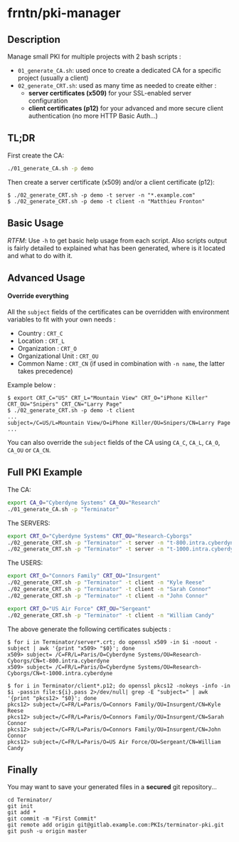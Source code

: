 # frntn/pki-manager

## Description

Manage small PKI for multiple projects with 2 bash scripts :

- `01_generate_CA.sh`: used once to create a dedicated CA for a specific project (usually a client)
- `02_generate_CRT.sh`: used as many time as needed to create either :
  - **server certificates (x509)** for your SSL-enabled server configuration
  - **client certificates (p12)** for your advanced and more secure client authentication (no more HTTP Basic Auth...)

## TL;DR

First create the CA:
```bash
./01_generate_CA.sh -p demo
```

Then create a server certificate (x509) and/or a client certificate (p12):
```
$ ./02_generate_CRT.sh -p demo -t server -n "*.example.com"
$ ./02_generate_CRT.sh -p demo -t client -n "Matthieu Fronton"
```

## Basic Usage

*RTFM*: Use `-h` to get basic help usage from each script. Also scripts output
is fairly detailed to explained what has been generated, where is it located 
and what to do with it.

## Advanced Usage

#### Override everything

All the `subject` fields of the certificates can be overridden with environment
variables to fit with your own needs :
- Country : `CRT_C`
- Location : `CRT_L`
- Organization : `CRT_O`
- Organizational Unit : `CRT_OU`
- Common Name : `CRT_CN` (if used in combination with `-n name`, the latter takes precedence)

Example below :

```
$ export CRT_C="US" CRT_L="Mountain View" CRT_O="iPhone Killer" CRT_OU="Snipers" CRT_CN="Larry Page"
$ ./02_generate_CRT.sh -p demo -t client
...
subject=/C=US/L=Mountain View/O=iPhone Killer/OU=Snipers/CN=Larry Page
...
```

You can also override the `subject` fields of the CA using `CA_C`, `CA_L`, `CA_O`, `CA_OU` or `CA_CN`.

## Full PKI Example 

The CA:
```bash
export CA_O="Cyberdyne Systems" CA_OU="Research" 
./01_generate_CA.sh -p "Terminator"
```

The SERVERS:
```bash
export CRT_O="Cyberdyne Systems" CRT_OU="Research-Cyborgs"
./02_generate_CRT.sh -p "Terminator" -t server -n "t-800.intra.cyberdyne"
./02_generate_CRT.sh -p "Terminator" -t server -n "t-1000.intra.cyberdyne"
```

The USERS:
```bash
export CRT_O="Connors Family" CRT_OU="Insurgent"
./02_generate_CRT.sh -p "Terminator" -t client -n "Kyle Reese"
./02_generate_CRT.sh -p "Terminator" -t client -n "Sarah Connor"
./02_generate_CRT.sh -p "Terminator" -t client -n "John Connor"

export CRT_O="US Air Force" CRT_OU="Sergeant"
./02_generate_CRT.sh -p "Terminator" -t client -n "William Candy"
```

The above generate the following certificates subjects :
```
$ for i in Terminator/server*.crt; do openssl x509 -in $i -noout -subject | awk '{print "x509> "$0}'; done
x509> subject= /C=FR/L=Paris/O=Cyberdyne Systems/OU=Research-Cyborgs/CN=t-800.intra.cyberdyne
x509> subject= /C=FR/L=Paris/O=Cyberdyne Systems/OU=Research-Cyborgs/CN=t-1000.intra.cyberdyne

$ for i in Terminator/client*.p12; do openssl pkcs12 -nokeys -info -in $i -passin file:${i}.pass 2>/dev/null| grep -E "subject=" | awk '{print "pkcs12> "$0}'; done
pkcs12> subject=/C=FR/L=Paris/O=Connors Family/OU=Insurgent/CN=Kyle Reese
pkcs12> subject=/C=FR/L=Paris/O=Connors Family/OU=Insurgent/CN=Sarah Connor
pkcs12> subject=/C=FR/L=Paris/O=Connors Family/OU=Insurgent/CN=John Connor
pkcs12> subject=/C=FR/L=Paris/O=US Air Force/OU=Sergeant/CN=William Candy
```

## Finally

You may want to save your generated files in a **secured** git repository...

```
cd Terminator/
git init
git add *
git commit -m "First Commit"
git remote add origin git@gitlab.example.com:PKIs/terminator-pki.git
git push -u origin master
```
